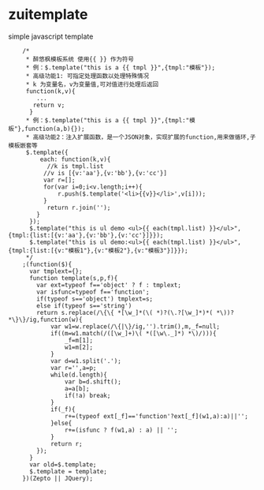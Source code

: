 # zuitemplate
simple javascript template

		/* 
		 * 醉悠枫模板系统 使用{{ }} 作为符号
		 * 例：$.template("this is a {{ tmpl }}",{tmpl:"模板"});
		 * 高级功能1: 可指定处理函数以处理特殊情况
		 * k 为变量名，v为变量值,可对值进行处理后返回
		 function(k,v){
		  	...
		   return v;
		  }
		 * 例：$.template("this is a {{ tmpl }}",{tmpl:"模板"},function(a,b){});
		 * 高级功能2：注入扩展函数，是一个JSON对象，实现扩展的function,用来做循环,子模板嵌套等
		 $.template({
		  	 each: function(k,v){
		 	   //k is tmpl.list
		      //v is [{v:'aa'},{v:'bb'},{v:'cc'}]
		      var r=[];
		      for(var i=0;i<v.length;i++){
		  		  r.push($.template('<li>{{v}}</li>',v[i]));
		      }
		  	   return r.join('');
		    }
		  });
		  $.template("this is ul demo <ul>{{ each(tmpl.list) }}</ul>",{tmpl:{list:[{v:'aa'},{v:'bb'},{v:'cc'}]}});
		  $.template("this is ul demo:<ul>{{ each(tmpl.list) }}</ul>",{tmpl:{list:[{v:"模板1"},{v:"模板2"},{v:"模板3"}]}});
		 */
		;(function($){
		  var tmplext={};
		  function template(s,p,f){
		  	var ext=typeof f=='object' ? f : tmplext;
		  	var isfunc=typeof f=='function';
		  	if(typeof s=='object') tmplext=s;
		  	else if(typeof s=='string')
		  	return s.replace(/\{\{ *[\w_]*(\( *)?(\.?[\w_]*)*( *\))? *\}\}/ig,function(w){
		  		var w1=w.replace(/\{|\}/ig,'').trim(),m,_f=null;
		  		if((m=w1.match(/([\w_]+)\( *([\w\._]*) *\)/))){
		  			_f=m[1];
		  			w1=m[2];
		  		}
		  		var d=w1.split('.');
		  		var r='',a=p;
		  		while(d.length){
		  			var b=d.shift();
		  			a=a[b];
		  			if(!a) break;
		  		}
		  		if(_f){
		  			r+=(typeof ext[_f]=='function'?ext[_f](w1,a):a)||'';
		  		}else{
		  			r+=(isfunc ? f(w1,a) : a) || ''; 
		  		}
		  		return r;
		  	});
		  }
		  var old=$.template;
		  $.template = template;
		})(Zepto || JQuery);
